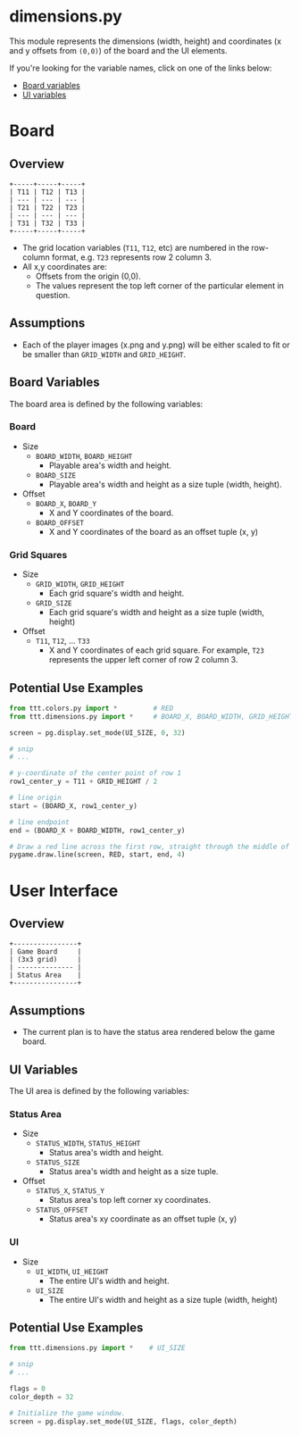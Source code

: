 # dimensions.py

This module represents the dimensions (width, height) and coordinates (x and y offsets from `(0,0)`) of the board and the UI elements.

If you're looking for the variable names, click on one of the links below:
- [Board variables](#board-variables)
- [UI variables](#ui-variables)

# Board

## Overview

```
+-----+-----+-----+
| T11 | T12 | T13 |
| --- | --- | --- |
| T21 | T22 | T23 |
| --- | --- | --- |
| T31 | T32 | T33 |
+-----+-----+-----+

```

- The grid location variables (`T11`, `T12`, etc) are numbered in the row-column format, e.g. `T23` represents row 2 column 3.
- All x,y coordinates are:
  - Offsets from the origin (0,0).
  - The values represent the top left corner of the particular element in question.

## Assumptions 

- Each of the player images (x.png and y.png) will be either scaled to fit or be smaller than `GRID_WIDTH` and `GRID_HEIGHT`.

## Board Variables

The board area is defined by the following variables:

### Board
- Size 
  - `BOARD_WIDTH`, `BOARD_HEIGHT`
    - Playable area's width and height.
  - `BOARD_SIZE`
    - Playable area's width and height as a size tuple (width, height).
- Offset
  - `BOARD_X`, `BOARD_Y`
    -  X and Y coordinates of the board.
  - `BOARD_OFFSET`
    - X and Y coordinates of the board as an offset tuple (x, y)

### Grid Squares
- Size
  - `GRID_WIDTH`, `GRID_HEIGHT`
    -  Each grid square's width and height.
  - `GRID_SIZE`
    - Each grid square's width and height as a size tuple (width, height)
- Offset
  - `T11`, `T12`, ... `T33`
    -  X and Y coordinates of each grid square. For example, `T23` represents the upper left corner of row 2 column 3. 

## Potential Use Examples 

```python
from ttt.colors.py import *         # RED 
from ttt.dimensions.py import *     # BOARD_X, BOARD_WIDTH, GRID_HEIGHT

screen = pg.display.set_mode(UI_SIZE, 0, 32) 

# snip
# ...

# y-coordinate of the center point of row 1
row1_center_y = T11 + GRID_HEIGHT / 2

# line origin
start = (BOARD_X, row1_center_y)

# line endpoint 
end = (BOARD_X + BOARD_WIDTH, row1_center_y)

# Draw a red line across the first row, straight through the middle of all three squares.
pygame.draw.line(screen, RED, start, end, 4)
```

# User Interface

## Overview

```
+----------------+
| Game Board     |
| (3x3 grid)     |
| -------------- |
| Status Area    |
+----------------+
```

## Assumptions 

- The current plan is to have the status area rendered below the game board.

## UI Variables

The UI area is defined by the following variables:

### Status Area
- Size
  - `STATUS_WIDTH`, `STATUS_HEIGHT`
    -  Status area's width and height.
  - `STATUS_SIZE`
    - Status area's width and height as a size tuple.
- Offset
  - `STATUS_X`, `STATUS_Y`
    - Status area's top left corner xy coordinates.
  - `STATUS_OFFSET`
    - Status area's xy coordinate as an offset tuple (x, y)

### UI 

- Size
  - `UI_WIDTH`, `UI_HEIGHT`
    - The entire UI's width and height.
  - `UI_SIZE`
    - The entire UI's width and height as a size tuple (width, height)


## Potential Use Examples

```python
from ttt.dimensions.py import *    # UI_SIZE

# snip
# ...

flags = 0
color_depth = 32

# Initialize the game window. 
screen = pg.display.set_mode(UI_SIZE, flags, color_depth) 
```
